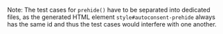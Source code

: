Note: The test cases for `prehide()` have to be separated into dedicated files, as the generated HTML element `style#autoconsent-prehide` always has the same id and thus the test cases would interfere with one another.
